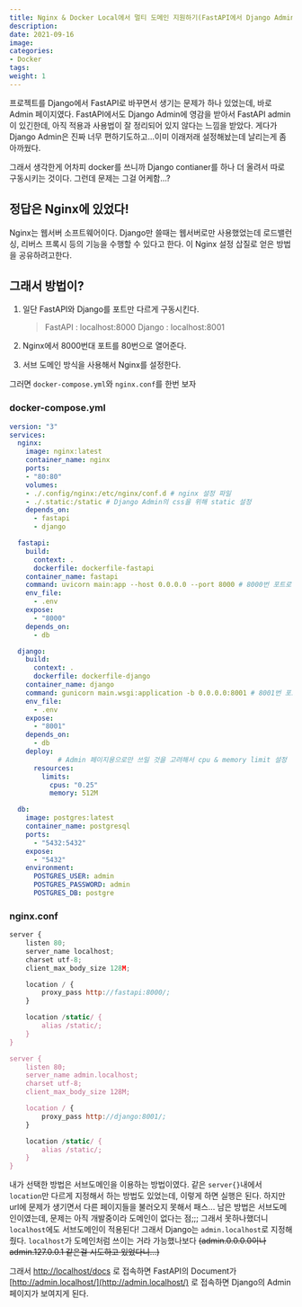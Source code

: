 ```yaml
---
title: Nginx & Docker Local에서 멀티 도메인 지원하기(FastAPI에서 Django Admin 쓰기)
description: 
date: 2021-09-16
image: 
categories:
- Docker
tags:
weight: 1
---
```


프로젝트를 Django에서 FastAPI로 바꾸면서 생기는 문제가 하나 있었는데, 바로 Admin 페이지였다.
FastAPI에서도 Django Admin에 영감을 받아서 FastAPI admin이 있긴한데, 아직 적용과 사용법이 잘 정리되어 있지 않다는 느낌을 받았다.  게다가 Django Admin은 진짜 너무 편하기도하고...이미 이래저래 설정해놨는데 날리는게 좀 아까웠다.

 그래서 생각한게 어차피 docker를 쓰니까 Django contianer를 하나 더 올려서 따로 구동시키는 것이다. 그런데 문제는 그걸 어케함...?

## 정답은 Nginx에 있었다!

 Nginx는 웹서버 소프트웨어이다. Django만 쓸때는 웹서버로만 사용했었는데 로드밸런싱, 리버스 프록시 등의 기능을 수행할 수 있다고 한다. 이 Nginx 설정 삽질로 얻은 방법을 공유하려고한다.

## 그래서 방법이?

1. 일단 FastAPI와 Django를 포트만 다르게 구동시킨다.
    
    > FastAPI : localhost:8000
    Django : localhost:8001
    > 
2. Nginx에서 8000번대 포트를 80번으로 열어준다.
3. 서브 도메인 방식을 사용해서 Nginx를 설정한다.

그러면 `docker-compose.yml`와 `nginx.conf`를 한번 보자

### docker-compose.yml

```yaml
version: "3"
services:
  nginx:
    image: nginx:latest
    container_name: nginx
    ports:
    - "80:80"
    volumes:
    - ./.config/nginx:/etc/nginx/conf.d # nginx 설정 파일
    - ./.static:/static # Django Admin의 css을 위해 static 설정
    depends_on:
      - fastapi
      - django

  fastapi:
    build:
      context: .
      dockerfile: dockerfile-fastapi
    container_name: fastapi
    command: uvicorn main:app --host 0.0.0.0 --port 8000 # 8000번 포트로 서버 실행
    env_file:
      - .env
    expose:
      - "8000"
    depends_on:
      - db

  django:
    build:
      context: .
      dockerfile: dockerfile-django
    container_name: django
    command: gunicorn main.wsgi:application -b 0.0.0.0:8001 # 8001번 포트로 서버 실행
    env_file:
      - .env
    expose:
      - "8001"
    depends_on:
      - db
    deploy:
			# Admin 페이지용으로만 쓰일 것을 고려해서 cpu & memory limit 설정
      resources:
        limits:
          cpus: "0.25"
          memory: 512M

  db:
    image: postgres:latest
    container_name: postgresql
    ports:
      - "5432:5432"
    expose:
      - "5432"
    environment:
      POSTGRES_USER: admin
      POSTGRES_PASSWORD: admin
      POSTGRES_DB: postgre
```

### nginx.conf

```jsx
server {
    listen 80;
    server_name localhost;
    charset utf-8;
    client_max_body_size 128M;

    location / {
        proxy_pass http://fastapi:8000/;
    }

    location /static/ {
        alias /static/;
    }
}

server {
    listen 80;
    server_name admin.localhost;
    charset utf-8;
    client_max_body_size 128M;

    location / {
        proxy_pass http://django:8001/;
    }

    location /static/ {
        alias /static/;
    }
}
```

 내가 선택한 방법은 서브도메인을 이용하는 방법이였다. 같은 `server{}`내에서 `location`만 다르게 지정해서 하는 방법도 있었는데, 이렇게 하면 실행은 된다. 하지만 url에 문제가 생기면서 다른 페이지들을 불러오지 못해서 패스...
 남은 방법은 서브도메인이였는데, 문제는 아직 개발중이라 도메인이 없다는 점;;; 그래서 못하나했더니 `localhost`에도 서브도메인이 적용된다! 그래서 Django는 `admin.localhost`로 지정해줬다. `localhost`가 도메인처럼 쓰이는 거라 가능했나보다 ~~(admin.0.0.0.0이나 admin.127.0.0.1 같은걸 시도하고 있었다니...)~~

 그래서 [http://localhost/docs](http://localhost/docs) 로 접속하면 FastAPI의 Document가
[http://admin.localhost/](http://admin.localhost/) 로 접속하면 Django의 Admin 페이지가 보여지게 된다.